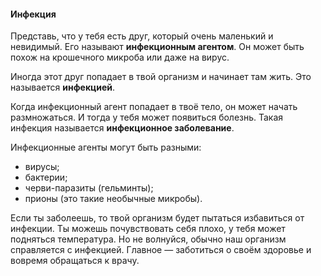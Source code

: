 #### Инфекция

Представь, что у тебя есть друг, который очень маленький и невидимый. Его называют **инфекционным агентом**. Он может быть похож на крошечного микроба или даже на вирус.

Иногда этот друг попадает в твой организм и начинает там жить. Это называется **инфекцией**.

Когда инфекционный агент попадает в твоё тело, он может начать размножаться. И тогда у тебя может появиться болезнь. Такая инфекция называется **инфекционное заболевание**.

Инфекционные агенты могут быть разными:
* вирусы;
* бактерии;
* черви-паразиты (гельминты);
* прионы (это такие необычные микробы).

Если ты заболеешь, то твой организм будет пытаться избавиться от инфекции. Ты можешь почувствовать себя плохо, у тебя может подняться температура. Но не волнуйся, обычно наш организм справляется с инфекцией. Главное — заботиться о своём здоровье и вовремя обращаться к врачу.